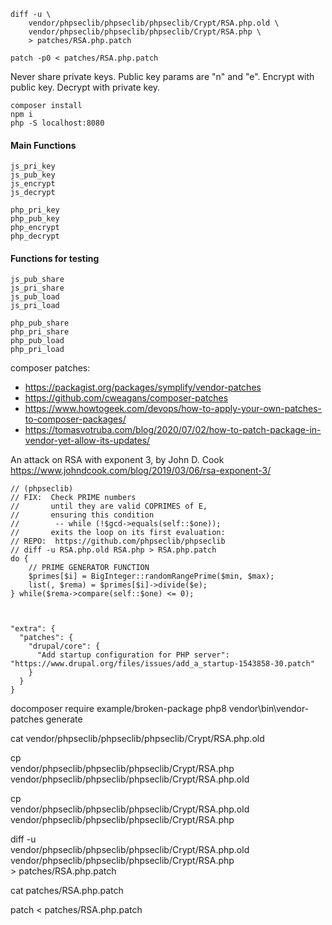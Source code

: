 ```
diff -u \
    vendor/phpseclib/phpseclib/phpseclib/Crypt/RSA.php.old \
    vendor/phpseclib/phpseclib/phpseclib/Crypt/RSA.php \
    > patches/RSA.php.patch

patch -p0 < patches/RSA.php.patch

```

Never share private keys.
Public key params are "n" and "e".
Encrypt with public key.
Decrypt with private key.

```
composer install
npm i
php -S localhost:8080
```

#### Main Functions
```
js_pri_key
js_pub_key
js_encrypt
js_decrypt

php_pri_key
php_pub_key
php_encrypt
php_decrypt
```

#### Functions for testing
```
js_pub_share
js_pri_share
js_pub_load
js_pri_load

php_pub_share
php_pri_share
php_pub_load
php_pri_load
```



composer patches:
 - https://packagist.org/packages/symplify/vendor-patches
 - https://github.com/cweagans/composer-patches
 - https://www.howtogeek.com/devops/how-to-apply-your-own-patches-to-composer-packages/
 - https://tomasvotruba.com/blog/2020/07/02/how-to-patch-package-in-vendor-yet-allow-its-updates/

An attack on RSA with exponent 3, by John D. Cook
https://www.johndcook.com/blog/2019/03/06/rsa-exponent-3/

    // (phpseclib)
    // FIX:  Check PRIME numbers 
    //       until they are valid COPRIMES of E,
    //       ensuring this condition
    //        -- while (!$gcd->equals(self::$one));
    //       exits the loop on its first evaluation:
    // REPO:  https://github.com/phpseclib/phpseclib
    // diff -u RSA.php.old RSA.php > RSA.php.patch
    do {
        // PRIME GENERATOR FUNCTION
        $primes[$i] = BigInteger::randomRangePrime($min, $max);
        list(, $rema) = $primes[$i]->divide($e);
    } while($rema->compare(self::$one) <= 0);



    "extra": {
      "patches": {
        "drupal/core": {
          "Add startup configuration for PHP server": "https://www.drupal.org/files/issues/add_a_startup-1543858-30.patch"
        }
      }
    }

docomposer require example/broken-package
php8 vendor\bin\vendor-patches generate


cat vendor/phpseclib/phpseclib/phpseclib/Crypt/RSA.php.old

cp \
    vendor/phpseclib/phpseclib/phpseclib/Crypt/RSA.php \
    vendor/phpseclib/phpseclib/phpseclib/Crypt/RSA.php.old

cp \
    vendor/phpseclib/phpseclib/phpseclib/Crypt/RSA.php.old \
    vendor/phpseclib/phpseclib/phpseclib/Crypt/RSA.php

diff -u \
    vendor/phpseclib/phpseclib/phpseclib/Crypt/RSA.php.old \
    vendor/phpseclib/phpseclib/phpseclib/Crypt/RSA.php \
    > patches/RSA.php.patch

cat patches/RSA.php.patch

patch < patches/RSA.php.patch
